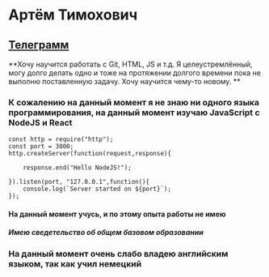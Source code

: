 # Артём Тимохович


## [Телеграмм](https://t.me/ArteFact01)


**Хочу научится работать с Git, HTML, JS и т.д. Я целеустремлённый, могу долго делать одно и тоже на протяжении долгого времени пока не выполню поставленную задачу. Хочу научится чему-то новому. **


### К сожалению на данный момент я не знаю ни одного языка программирования, на данный момент изучаю JavaScript с NodeJS и React
```Node JS
const http = require("http");
const port = 3000;
http.createServer(function(request,response){
     
    response.end("Hello NodeJS!");
     
}).listen(port, "127.0.0.1",function(){
    console.log(`Server started on ${port}`);
});
```
#### На данный момент учусь, и по этому опыта работы не имею
##### Имею сведетельство об общем базовом образовании
### На данный момент очень слабо владею английским языком, так как учил немецкий